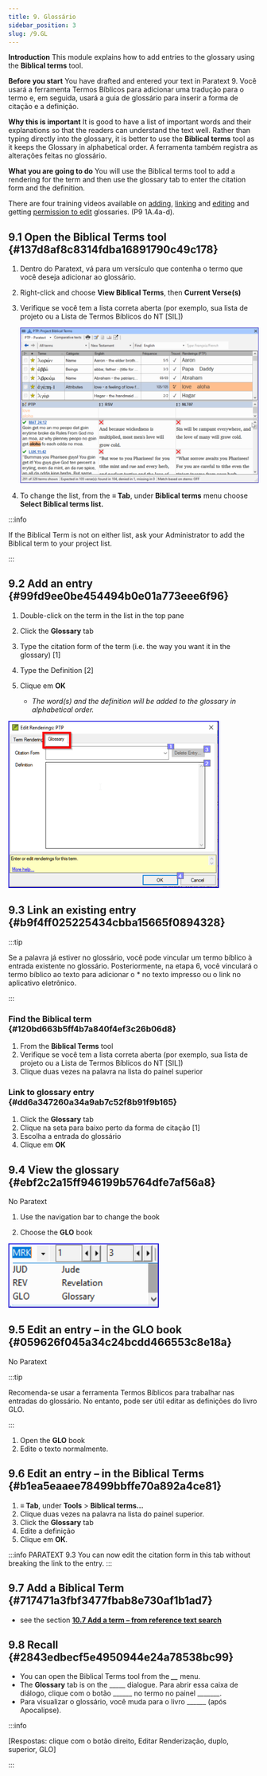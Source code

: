 ```yaml
---
title: 9. Glossário
sidebar_position: 3
slug: /9.GL
---
```


**Introduction**  This module explains how to add entries to the glossary using the **Biblical terms** tool.

**Before you start**  You have drafted and entered your text in Paratext 9. Você usará a ferramenta Termos Bíblicos para adicionar uma tradução para o termo e, em seguida, usará a guia de glossário para inserir a forma de citação e a definição.

**Why this is important**  It is good to have a list of important words and their explanations so that the readers can understand the text well. Rather than typing directly into the glossary, it is better to use the **Biblical terms** tool as it keeps the Glossary in alphabetical order. A ferramenta também registra as alterações feitas no glossário.

**What you are going to do**  You will use the Biblical terms tool to add a rendering for the term and then use the glossary tab to enter the citation form and the definition.

There are four training videos available on [adding](https://vimeo.com/manage/videos/451195974), [linking](https://vimeo.com/manage/videos/499553868) and [editing](https://vimeo.com/manage/videos/503489533) and getting [permission to edit](https://vimeo.com/manage/videos/476293601) glossaries. (P9 1A.4a-d).

## 9.1 Open the Biblical Terms tool {#137d8af8c8314fdba16891790c49c178}

1. Dentro do Paratext, vá para um versículo que contenha o termo que você deseja adicionar ao glossário.

2. Right-click and choose **View Biblical Terms**, then **Current Verse(s)**

3. Verifique se você tem a lista correta aberta (por exemplo, sua lista de projeto ou a Lista de Termos Bíblicos do NT [SIL])

    ![](./536721521.png)

4. To change the list, from the **≡ Tab**, under **Biblical terms** menu choose **Select Biblical terms list.**

:::info

If the Biblical Term is not on either list, ask your Administrator to add the Biblical term to your project list.

:::

## 9.2 Add an entry {#99fd9ee0be454494b0e01a773eee6f96}

<div class='notion-row'>
<div class='notion-column' style={{width: 'calc((100% - (min(32px, 4vw) * 1)) * 0.5)'}}>

1. Double-click on the term in the list in the top pane

2. Click the **Glossary** tab

3. Type the citation form of the term (i.e. the way you want it in the glossary) [1]

4. Type the Definition [2]

5. Clique em **OK**
    - _The word(s) and the definition will be added to the glossary in alphabetical order._

</div><div className='notion-spacer'></div>

<div class='notion-column' style={{width: 'calc((100% - (min(32px, 4vw) * 1)) * 0.5)'}}>

![](./1986832627.png)

</div><div className='notion-spacer'></div>
</div>

## 9.3 Link an existing entry {#b9f4ff025225434cbba15665f0894328}

:::tip

Se a palavra já estiver no glossário, você pode vincular um termo bíblico à entrada existente no glossário. Posteriormente, na etapa 6, você vinculará o termo bíblico ao texto para adicionar o \* no texto impresso ou o link no aplicativo eletrônico.

:::

### Find the Biblical term {#120bd663b5ff4b7a840f4ef3c26b06d8}

1. From the **Biblical Terms** tool
2. Verifique se você tem a lista correta aberta (por exemplo, sua lista de projeto ou a Lista de Termos Bíblicos do NT [SIL])
3. Clique duas vezes na palavra na lista do painel superior

### Link to glossary entry {#dd6a347260a34a9ab7c52f8b91f9b165}

1. Click the **Glossary** tab
2. Clique na seta para baixo perto da forma de citação [1]
3. Escolha a entrada do glossário
4. Clique em **OK**

## 9.4 View the glossary {#ebf2c2a15ff946199b5764dfe7af56a8}

No Paratext

<div class='notion-row'>
<div class='notion-column' style={{width: 'calc((100% - (min(32px, 4vw) * 1)) * 0.5)'}}>

1. Use the navigation bar to change the book

2. Choose the **GLO** book

</div><div className='notion-spacer'></div>

<div class='notion-column' style={{width: 'calc((100% - (min(32px, 4vw) * 1)) * 0.5)'}}>

![](./1353885956.png)

</div><div className='notion-spacer'></div>
</div>

## 9.5 Edit an entry – in the GLO book {#059626f045a34c24bcdd466553c8e18a}

No Paratext

:::tip

Recomenda-se usar a ferramenta Termos Bíblicos para trabalhar nas entradas do glossário. No entanto, pode ser útil editar as definições do livro GLO.

:::

1. Open the **GLO** book
2. Edite o texto normalmente.

## 9.6 Edit an entry – in the Biblical Terms {#b1ea5eaaee78499bbffe70a892a4ce81}

1. **≡ Tab**, under **Tools** &gt; **Biblical terms…**
2. Clique duas vezes na palavra na lista do painel superior.
3. Click the **Glossary** tab
4. Edite a definição
5. Clique em **OK**.

:::info PARATEXT 9.3
You can now edit the citation form in this tab without breaking the link to the entry.
:::

## 9.7 Add a Biblical Term {#717471a3fbf3477fbab8e730af1b1ad7}

- see the section [**10.7 Add a term – from reference text search**](/10.BT#f683ccf4cdcf45f09c516c09c78ab277)

## 9.8 Recall {#2843edbecf5e4950944e24a78538bc99}

- You can open the Biblical Terms tool from the _**__**_ menu.
- The **Glossary** tab is on the _____ dialogue. Para abrir essa caixa de diálogo, clique com o botão \_\_\_\_\_\_ no termo no painel \_\_\_\_\_\_\_.
- Para visualizar o glossário, você muda para o livro \_\_\_\_\_\_ (após Apocalipse).

:::info

[Respostas: clique com o botão direito, Editar Renderização, duplo, superior, GLO]

:::




